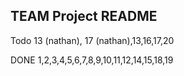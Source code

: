 ## TEAM Project README

Todo 13 (nathan), 17 (nathan),13,16,17,20

DONE 1,2,3,4,5,6,7,8,9,10,11,12,14,15,18,19
